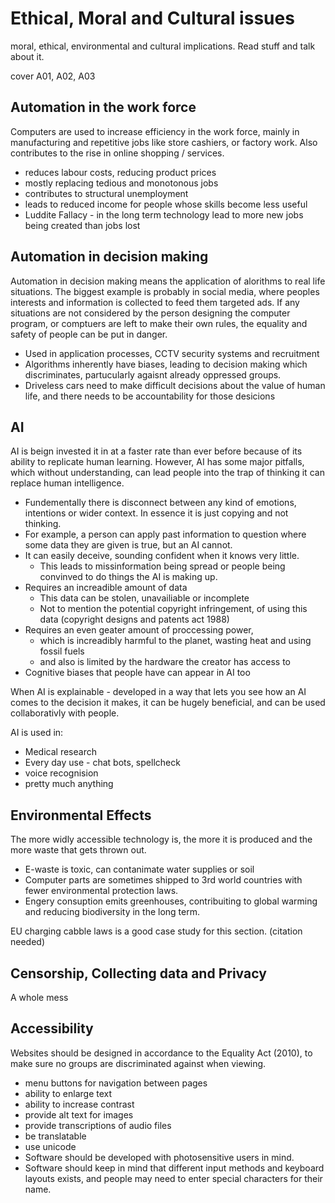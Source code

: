 # Ethical, Moral and Cultural issues
moral, ethical, environmental and cultural implications. Read stuff and talk about it.

cover A01, A02, A03

## Automation in the work force
Computers are used to increase efficiency in the work force, mainly in manufacturing and repetitive jobs like store cashiers, or factory work. Also contributes to the rise in online shopping / services.
- reduces labour costs, reducing product prices
- mostly replacing tedious and monotonous jobs
- contributes to structural unemployment
- leads to reduced income for people whose skills become less useful
- Luddite Fallacy - in the long term technology lead to more new jobs being created than jobs lost

## Automation in decision making
Automation in decision making means the application of alorithms to real life situations. The biggest example is probably in social media, where peoples interests and information is collected to feed them targeted ads. If any situations are not considered by the person designing the computer program, or comptuers are left to make their own rules, the equality and safety of people can be put in danger.
- Used in application processes, CCTV security systems and recruitment
- Algorithms inherently have biases, leading to decision making which discriminates, partucularly agaisnt already oppressed groups.
- Driveless cars need to make difficult decisions about the value of human life, and there needs to be accountability for those desicions

## AI
AI is beign invested it in at a faster rate than ever before because of its ability to replicate human learning. However, AI has some major pitfalls, which without understanding, can lead people into the trap of thinking it can replace human intelligence.
- Fundementally there is disconnect between any kind of emotions, intentions or wider context. In essence it is just copying and not thinking.
- For example, a person can apply past information to question where some data they are given is true, but an AI cannot.
- It can easily deceive, sounding confident when it knows very little.
  - This leads to missinformation being spread or people being convinved to do things the AI is making up.
- Requires an increadible amount of data
  - This data can be stolen, unavailiable or incomplete
  - Not to mention the potential copyright infringement, of using this data (copyright designs and patents act 1988)
- Requires an even geater amount of proccessing power,
  - which is increadibly harmful to the planet, wasting heat and using fossil fuels
  - and also is limited by the hardware the creator has access to
- Cognitive biases that people have can appear in AI too

When AI is explainable - developed in a way that lets you see how an AI comes to the decision it makes, it can be hugely beneficial, and can be used collaborativly with people.

AI is used in:
  - Medical research
  - Every day use - chat bots, spellcheck
  - voice recognision
  - pretty much anything

## Environmental Effects
The more widly accessible technology is, the more it is produced and the more waste that gets thrown out. 
- E-waste is toxic, can contanimate water supplies or soil
- Computer parts are sometimes shipped to 3rd world countries with fewer environmental protection laws.
- Engery consuption emits greenhouses, contribuiting to global warming and reducing biodiversity in the long term.

EU charging cabble laws is a good case study for this section. (citation needed)

## Censorship, Collecting data and Privacy
A whole mess

## Accessibility
Websites should be designed in accordance to the Equality Act (2010), to make sure no groups are discriminated against when viewing.
- menu buttons for navigation between pages
- ability to enlarge text
- ability to increase contrast
- provide alt text for images
- provide transcriptions of audio files
- be translatable
- use unicode
- Software should be developed with photosensitive users in mind.
- Software should keep in mind that different input methods and keyboard layouts exists, and people may need to enter special characters for their name.
